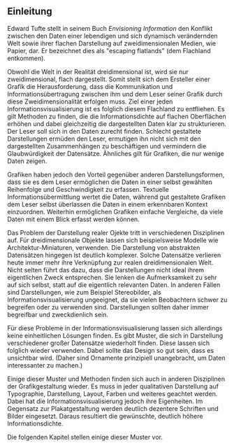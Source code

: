 ## Einleitung
Edward Tufte stellt in seinem Buch _Envisioning Information_ den Konflikt zwischen den Daten einer lebendigen und sich dynamisch verändernden Welt sowie ihrer flachen Darstellung auf zweidimensionalen Medien, wie Papier, dar. Er bezeichnet dies als "escaping flatlands" (dem Flachland entkommen).  

Obwohl die Welt in der Realität dreidimensional ist, wird sie nur zweidimensional, flach dargestellt. Somit stellt sich dem Ersteller einer Grafik die Herausforderung, dass die Kommunikation und Informationsübertragung zwischen ihm und dem Leser seiner Grafik durch diese Zweidimensionalität erfolgen muss. Ziel einer jeden Informationsvisualisierung ist es folglich diesem Flachland zu entfliehen. Es gilt Methoden zu finden, die die Informationsdichte auf flachen Oberflächen erhöhen und dabei gleichzeitig die dargestellten Daten klar zu strukturieren. Der Leser soll sich in den Daten zurecht finden. Schlecht gestaltete Darstellungen ermüden den Leser, ermutigen ihn nicht sich mit den dargestellten Zusammenhängen zu beschäftigen und vermindern die Glaubwürdigkeit der Datensätze.
Ähnliches gilt für Grafiken, die nur wenige Daten zeigen. 

Grafiken haben jedoch den Vorteil gegenüber anderen Darstellungsformen, dass sie es dem Leser ermöglichen die Daten in einer selbst gewählten Reihenfolge und Geschwindigkeit zu erfassen. Textuelle Informationsübermittlung wertet die Daten, während gut gestaltete Grafiken dem Leser selbst überlassen die Daten in einem erkennbaren Kontext einzuordnen. Weiterhin ermöglichen Grafiken einfache Vergleiche, da viele Daten mit einem Blick erfasst werden können.

Das Problem der Darstellung realer Ojekte tritt in verschiedenen Disziplinen auf. Für dreidimensionale Objekte lassen sich beispielsweise Modelle wie Architektur-Miniaturen, verwenden. Die Darstellung von abstrakten Datensätzen hingegen ist deutlich komplexer. Solche Datensätze verlieren heute immer mehr ihre Verknüpfung zur realen dreidimensionalen Welt. Nicht selten führt das dazu, dass die Darstellungen nicht ideal ihrem eigentlichen Zweck entsprechen. Sie lenken die Aufmerksamkeit zu sehr auf sich selbst, statt auf die eigentlich relevanten Daten. In anderen Fällen sind Darstellungen, wie zum Beispiel Stereobilder, als Informationsvisualisierung ungeeignet, da sie vielen Beobachtern schwer zu begreifen oder zu verwenden sind. Darstellungen sollten daher immer begreifbar und zweckdienlich sein.

Für diese Probleme in der Informationsvisualisierung lassen sich allerdings keine einheitlichen Lösungen finden. Es gibt Muster, die sich in Darstellung verschiedener großer Datensätze wiederholt finden. Diese lassen sich folglich wieder verwenden. Dabei sollte das Design so gut sein, dass es unsichtbar wird. (Daher sind Ornamente prinzipiell unangebracht, um Daten interessanter zu machen.)

Einige dieser Muster und Methoden finden sich auch in anderen Disziplinen der Grafikgestaltung wieder. Es muss in jeder qualitativen Darstellung auf Typographie, Darstellung, Layout, Farben und weiteres geachtet werden. Dabei hat die Informationsvisualisierung jedoch ihre Eigenheiten. Im Gegensatz zur Plakatgestaltung werden deutlich dezentere Schriften und Bilder eingesetzt. Daraus resultiert die gewünschte, deutlich höhere Informationsdichte.

Die folgenden Kapitel stellen einige dieser Muster vor.
